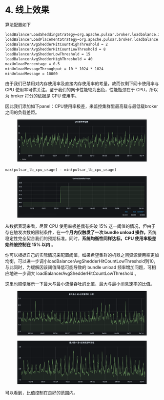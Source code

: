 # 4. 线上效果

算法配置如下

```
loadBalancerLoadSheddingStrategy=org.apache.pulsar.broker.loadbalance.impl.AvgShedder
loadBalancerLoadPlacementStrategy=org.apache.pulsar.broker.loadbalance.impl.AvgShedder
loadBalancerAvgShedderHitCountHighThreshold = 2
loadBalancerAvgShedderHitCountLowThreshold = 8
loadBalancerAvgShedderLowThreshold = 15
loadBalancerAvgShedderHighThreshold = 40
maxUnloadPercentage = 0.5
minUnloadMessageThroughput = 10 * 1024 * 1024
minUnloadMessage = 10000 
```

由于我们已禁用对内存使用率及直接内存使用率的考量，故而仅剩下网卡使用率与 CPU 使用率可供关注。鉴于我们的网卡性能较为出色，性能瓶颈在于 CPU，所以为 broker 打分的依据是 CPU 使用率。

因此我们添加如下panel：CPU使用率极差，来监控集群里最高载与最低载broker之间的负载差距。

<figure><img src="../.gitbook/assets/image (3) (1).png" alt=""><figcaption></figcaption></figure>

`max(pulsar_lb_cpu_usage) - min(pulsar_lb_cpu_usage)`

<figure><img src="../.gitbook/assets/image (4) (1).png" alt=""><figcaption></figcaption></figure>

从数据表现来看，尽管 CPU 使用率极差偶有突破 15% 这一阈值的情况，但由于存在触发次数的限制条件，在**一个月内仅触发了一次 bundle unload 操作，**&#x7CFB;统稳定性完全契合我们的预期标准。同时，**系统均衡性同样达标，CPU 使用率极差始终被控制在 15% 以内** 。

&#x20;

你可以根据自己的实际情况来配置阈值，如果希望集群的机器之间资源使用率更加均衡，可以进一步调小loadBalancerAvgShedderHitCountLowThreshold到10，与此同时，为缓解因该阈值降低可能导致的 bundle unload 频率增加问题，可相应地进一步调大 loadBalancerAvgShedderHitCountLowThreshold 。

&#x20;&#x20;

这里也顺便展示一下最大与最小流量吞吐的比值、最大与最小消息速率的比值。

<figure><img src="../.gitbook/assets/image (5) (1).png" alt=""><figcaption></figcaption></figure>

<figure><img src="../.gitbook/assets/image (6) (1).png" alt=""><figcaption></figcaption></figure>

可以看到，比值控制在良好的范围内。



